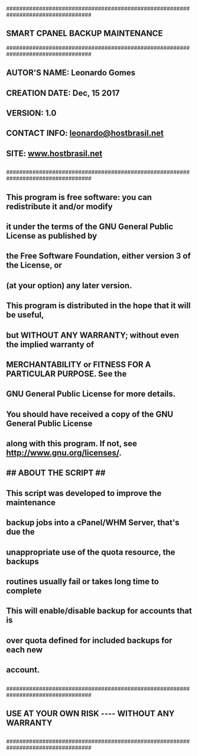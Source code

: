 ##################################################################################
##                      SMART CPANEL BACKUP MAINTENANCE                         ##
##################################################################################
##                                                                              ##
##       AUTOR'S NAME:  Leonardo Gomes                                          ##
##      CREATION DATE:  Dec, 15 2017                                            ##
##            VERSION:  1.0                                                     ##
##                                                                              ##
##       CONTACT INFO:  leonardo@hostbrasil.net                                 ##
##               SITE:  www.hostbrasil.net                                      ##
##                                                                              ##
##################################################################################
##                                                                              ##
##      This program is free software: you can redistribute it and/or modify    ##
##      it under the terms of the GNU General Public License as published by    ##
##      the Free Software Foundation, either version 3 of the License, or       ##
##      (at your option) any later version.                                     ##
##                                                                              ##
##      This program is distributed in the hope that it will be useful,         ##
##      but WITHOUT ANY WARRANTY; without even the implied warranty of          ##
##      MERCHANTABILITY or FITNESS FOR A PARTICULAR PURPOSE.  See the           ##
##      GNU General Public License for more details.                            ##
##                                                                              ##
##      You should have received a copy of the GNU General Public License       ##
##      along with this program.  If not, see <http://www.gnu.org/licenses/>.   ##
##                                                                              ##
##                                      ## ABOUT THE SCRIPT ##                  ##
##                                                                              ##
##                      This script was developed to improve the maintenance    ##
##                      backup jobs into a cPanel/WHM Server, that's due the    ##
##                      unappropriate use of the quota resource, the backups    ##
##                      routines usually fail or takes long time to complete    ##
##                                                                              ##
##                      This will enable/disable backup for accounts that is    ##
##                      over quota defined for included backups for each new    ##
##                      account.                                                ##
##                                                                              ##
##################################################################################
##                                                                              ##
##              USE AT YOUR OWN RISK    ----    WITHOUT ANY WARRANTY            ##
##                                                                              ##
##################################################################################
